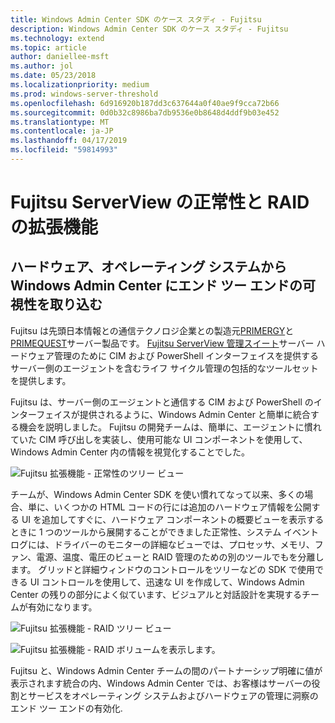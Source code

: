 ```yaml
---
title: Windows Admin Center SDK のケース スタディ - Fujitsu
description: Windows Admin Center SDK のケース スタディ - Fujitsu
ms.technology: extend
ms.topic: article
author: daniellee-msft
ms.author: jol
ms.date: 05/23/2018
ms.localizationpriority: medium
ms.prod: windows-server-threshold
ms.openlocfilehash: 6d916920b187dd3c637644a0f40ae9f9cca72b66
ms.sourcegitcommit: 0d0b32c8986ba7db9536e0b8648d4ddf9b03e452
ms.translationtype: MT
ms.contentlocale: ja-JP
ms.lasthandoff: 04/17/2019
ms.locfileid: "59814993"
---
```

# <a name="fujitsu-serverview-health-and-raid-extensions"></a>Fujitsu ServerView の正常性と RAID の拡張機能

## <a name="bringing-end-to-end-visibility-from-operating-system-to-hardware-into-windows-admin-center"></a>ハードウェア、オペレーティング システムから Windows Admin Center にエンド ツー エンドの可視性を取り込む

Fujitsu は先頭日本情報との通信テクノロジ企業との製造元[PRIMERGY](http://www.fujitsu.com/fts/products/computing/servers/primergy/)と[PRIMEQUEST](http://www.fujitsu.com/fts/products/computing/servers/mission-critical/)サーバー製品です。 [Fujitsu ServerView 管理スイート](http://www.fujitsu.com/fts/products/computing/servers/primergy/management/)サーバー ハードウェア管理のために CIM および PowerShell インターフェイスを提供するサーバー側のエージェントを含むライフ サイクル管理の包括的なツールセットを提供します。

Fujitsu は、サーバー側のエージェントと通信する CIM および PowerShell のインターフェイスが提供されるように、Windows Admin Center と簡単に統合する機会を説明しました。 Fujitsu の開発チームは、簡単に、エージェントに慣れていた CIM 呼び出しを実装し、使用可能な UI コンポーネントを使用して、Windows Admin Center 内の情報を視覚化することでした。

![Fujitsu 拡張機能 - 正常性のツリー ビュー](../../media/extend-case-study-fujitsu/health-tree.png)

チームが、Windows Admin Center SDK を使い慣れてなって以来、多くの場合、単に、いくつかの HTML コードの行には追加のハードウェア情報を公開する UI を追加してすぐに、ハードウェア コンポーネントの概要ビューを表示するときに 1 つのツールから展開することができました正常性、システム イベント ログには、ドライバーのモニターの詳細なビューでは、プロセッサ、メモリ、ファン、電源、温度、電圧のビューと RAID 管理のための別のツールでもを分離します。 グリッドと詳細ウィンドウのコントロールをツリーなどの SDK で使用できる UI コントロールを使用して、迅速な UI を作成して、Windows Admin Center の残りの部分によく似ています、ビジュアルと対話設計を実現するチームが有効になります。

![Fujitsu 拡張機能 - RAID ツリー ビュー](../../media/extend-case-study-fujitsu/raid-tree.png)

![Fujitsu 拡張機能 - RAID ボリュームを表示します。](../../media/extend-case-study-fujitsu/raid-volumes.png)

Fujitsu と、Windows Admin Center チームの間のパートナーシップ明確に値が表示されます統合の内、Windows Admin Center では、お客様はサーバーの役割とサービスをオペレーティング システムおよびハードウェアの管理に洞察のエンド ツー エンドの有効化.